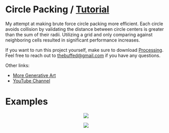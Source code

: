 # Circle Packing / [Tutorial](https://www.youtube.com/watch?v=QkJHDIwPQ9E)

My attempt at making brute force circle packing more efficient. Each circle avoids collision by validating the distance between circle centers is greater than the sum of their radii. Utilizing a grid and only comparing against neighboring cells resulted in significant performance increases.

If you want to run this project yourself, make sure to download [Processing](processing.org). Feel free to reach out to thebuffed@gmail.com if you have any questions.

Other links:
- [More Generative Art](https://github.com/erdavids/Generative-Art)
- [YouTube Channel](https://www.youtube.com/channel/UCUrmX3SvpPerq-KAfGBrgGQ)

# Examples

<p align="center"><img src="https://github.com/erdavids/Circle-Packing/blob/master/Examples/Gif/28.png"></p>

<p align="center"><img src="https://github.com/erdavids/Circle-Packing/blob/master/Examples/3027.png"></p>
